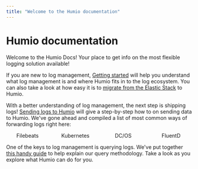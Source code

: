 ```yaml
---
title: "Welcome to the Humio documentation"
---
```


# Humio documentation
<!--img style="float: left;margin-right: 1em;" src="./images/humio-owl.svg"-->

Welcome to the Humio Docs! Your place to get info on the most flexible logging solution available!

If you are new to log management, [Getting started](/getting_started/) will help you understand what log management is and where Humio fits in to the log ecosystem. You can also take a look at how easy it is to [migrate from the Elastic Stack](/getting_started/moving_from_elastic_stack/) to Humio.

With a better understanding of log management, the next step is shipping logs! [Sending logs to Humio](/sending_logs_to_humio/) will give a step-by-step how to on sending data to Humio. We've gone ahead and compiled a list of most common ways of forwarding logs right here:

<div style="column-width: 100px; text-align: center">
  <div>Filebeats</div>
  <div>Kubernetes</div>
  <div>DC/OS</div>
  <div>FluentD</div>
</div>

One of the keys to log management is querying logs. We've put together [this handy guide](/searching_logs/query_functions/) to help explain our query methodology. Take a look as you explore what Humio can do for you.
